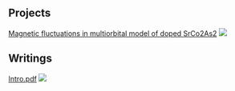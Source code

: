 ## Projects

[Magnetic fluctuations in multiorbital model of doped SrCo2As2](/sample_page)
<img src="images/.jpg?raw=true"/>

## Writings

[Intro.pdf](http://USERNAME.github.io/REPONAME/docs/test.pdf)
<img src="images/.jpg?raw=true"/>





